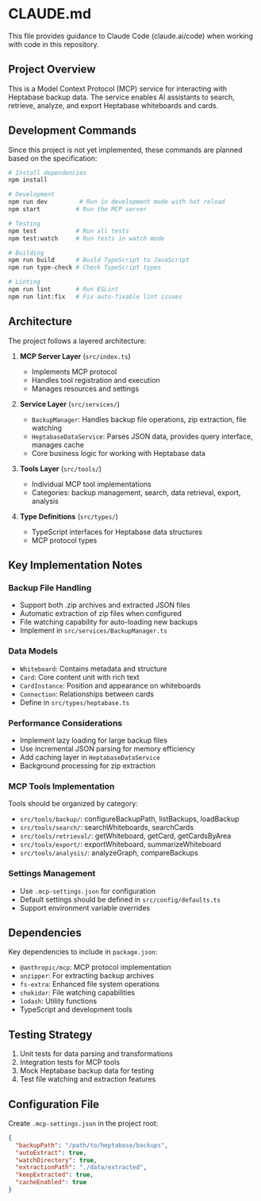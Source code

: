 # CLAUDE.md

This file provides guidance to Claude Code (claude.ai/code) when working with code in this repository.

## Project Overview

This is a Model Context Protocol (MCP) service for interacting with Heptabase backup data. The service enables AI assistants to search, retrieve, analyze, and export Heptabase whiteboards and cards.

## Development Commands

Since this project is not yet implemented, these commands are planned based on the specification:

```bash
# Install dependencies
npm install

# Development
npm run dev         # Run in development mode with hot reload
npm start          # Run the MCP server

# Testing
npm test           # Run all tests
npm test:watch     # Run tests in watch mode

# Building
npm run build      # Build TypeScript to JavaScript
npm run type-check # Check TypeScript types

# Linting
npm run lint       # Run ESLint
npm run lint:fix   # Fix auto-fixable lint issues
```

## Architecture

The project follows a layered architecture:

1. **MCP Server Layer** (`src/index.ts`)
   - Implements MCP protocol
   - Handles tool registration and execution
   - Manages resources and settings

2. **Service Layer** (`src/services/`)
   - `BackupManager`: Handles backup file operations, zip extraction, file watching
   - `HeptabaseDataService`: Parses JSON data, provides query interface, manages cache
   - Core business logic for working with Heptabase data

3. **Tools Layer** (`src/tools/`)
   - Individual MCP tool implementations
   - Categories: backup management, search, data retrieval, export, analysis

4. **Type Definitions** (`src/types/`)
   - TypeScript interfaces for Heptabase data structures
   - MCP protocol types

## Key Implementation Notes

### Backup File Handling
- Support both .zip archives and extracted JSON files
- Automatic extraction of zip files when configured
- File watching capability for auto-loading new backups
- Implement in `src/services/BackupManager.ts`

### Data Models
- `Whiteboard`: Contains metadata and structure
- `Card`: Core content unit with rich text
- `CardInstance`: Position and appearance on whiteboards
- `Connection`: Relationships between cards
- Define in `src/types/heptabase.ts`

### Performance Considerations
- Implement lazy loading for large backup files
- Use incremental JSON parsing for memory efficiency
- Add caching layer in `HeptabaseDataService`
- Background processing for zip extraction

### MCP Tools Implementation
Tools should be organized by category:
- `src/tools/backup/`: configureBackupPath, listBackups, loadBackup
- `src/tools/search/`: searchWhiteboards, searchCards
- `src/tools/retrieval/`: getWhiteboard, getCard, getCardsByArea
- `src/tools/export/`: exportWhiteboard, summarizeWhiteboard
- `src/tools/analysis/`: analyzeGraph, compareBackups

### Settings Management
- Use `.mcp-settings.json` for configuration
- Default settings should be defined in `src/config/defaults.ts`
- Support environment variable overrides

## Dependencies

Key dependencies to include in `package.json`:
- `@anthropic/mcp`: MCP protocol implementation
- `unzipper`: For extracting backup archives
- `fs-extra`: Enhanced file system operations
- `chokidar`: File watching capabilities
- `lodash`: Utility functions
- TypeScript and development tools

## Testing Strategy

1. Unit tests for data parsing and transformations
2. Integration tests for MCP tools
3. Mock Heptabase backup data for testing
4. Test file watching and extraction features

## Configuration File

Create `.mcp-settings.json` in the project root:
```json
{
  "backupPath": "/path/to/heptabase/backups",
  "autoExtract": true,
  "watchDirectory": true,
  "extractionPath": "./data/extracted",
  "keepExtracted": true,
  "cacheEnabled": true
}
```